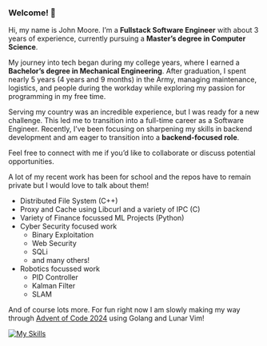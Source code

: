 ### Welcome! 👋

Hi, my name is John Moore. I’m a **Fullstack Software Engineer** with about 3 years of experience, currently pursuing a **Master’s degree in Computer Science**.

My journey into tech began during my college years, where I earned a **Bachelor’s degree in Mechanical Engineering**. After graduation, I spent nearly 5 years (4 years and 9 months) in the Army, managing maintenance, logistics, and people during the workday while exploring my passion for programming in my free time.

Serving my country was an incredible experience, but I was ready for a new challenge. This led me to transition into a full-time career as a Software Engineer. Recently, I’ve been focusing on sharpening my skills in backend development and am eager to transition into a **backend-focused role**.

Feel free to connect with me if you’d like to collaborate or discuss potential opportunities.

A lot of my recent work has been for school and the repos have to remain private but I would love to talk about them!

- Distributed File System (C++)
- Proxy and Cache using Libcurl and a variety of IPC (C)
- Variety of Finance focussed ML Projects (Python)
- Cyber Security focused work
  - Binary Exploitation
  - Web Security
  - SQLi
  - and many others!
- Robotics focussed work
  - PID Controller
  - Kalman Filter
  - SLAM

And of course lots more. For fun right now I am slowly making my way through [Advent of Code 2024](https://github.com/JMoooore/advent-of-code-2024) using Golang and Lunar Vim! 

[![My Skills](https://skillicons.dev/icons?i=angular,aws,bash,bitbucket,bootstrap,c,cpp,django,flask,git,go,js,kubernetes,linux,mongodb,obsidian,py,raspberrypi,react,sqlitee,html,css,terraform,vim)](https://skillicons.dev)
